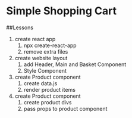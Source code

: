# Simple Shopping Cart

##Lessons

1. create react app
    1. npx create-react-app
    2. remove extra files
2. create website layout
    1. add Header, Main and Basket Component
    2. Style Component
3.  create Product component
    1. create data.js
    2. render product items
4.  create Product component
    1. create product divs
    2. pass props to product component